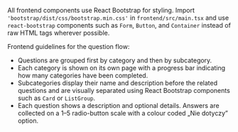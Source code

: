 All frontend components use React Bootstrap for styling.
Import `'bootstrap/dist/css/bootstrap.min.css'` in `frontend/src/main.tsx` and use `react-bootstrap` components such as `Form`, `Button`, and `Container` instead of raw HTML tags wherever possible.

Frontend guidelines for the question flow:
- Questions are grouped first by category and then by subcategory.
- Each category is shown on its own page with a progress bar indicating how many categories have been completed.
- Subcategories display their name and description before the related questions and are visually separated using React Bootstrap components such as `Card` or `ListGroup`.
- Each question shows a description and optional details. Answers are collected on a 1–5 radio-button scale with a colour coded „Nie dotyczy” option.
